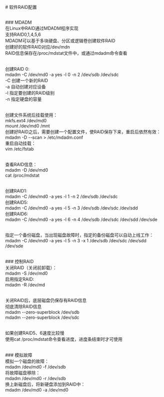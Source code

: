 <br># 软件RAID配置<br>

<br>### MDADM
<br>在Linux中RAID通过MDADM程序实现
<br>支持RAID0,1,4,5,6
<br>MDADM可以基于多块硬盘、分区或逻辑卷创建软件RAID
<br>创建好的软件RAID对应/dev/mdn
<br>RAID信息保存在/proc/mdstat文件中，或通过mdadm命令查看<br>

<br>创建RAID 0:
<br>mdadm -C /dev/md0 -a yes -l 0 -n 2 /dev/sdb /dev/sdc
<br>-C 创建一个新的RAID
<br>-a 自动创建对应设备
<br>-l 指定要创建的RAID级别
<br>-n 指定硬盘的容量<br>

<br>创建文件系统后挂载使用：
<br>mkfs.ext4 /dev/md0
<br>mount /dev/md0 /mnt
<br>创建好RAID之后，需要创建一个配置文件，使RAID保存下来，重启后依然有效：
<br>mdadm -D --scan > /etc/mdadm.conf
<br>重启自动挂载：
<br>vim /etc/fstab<br>

<br>查看RAID信息：
<br>mdadm -D /dev/md0
<br>cat /proc/mdstat<br>

<br>创建RAID1:
<br>mdadm -C /dev/md0 -a yes -l 1 -n 2 /dev/sdb /dev/sdc
<br>创建RAID5:
<br>mdadm -C /dev/md0 -a yes -l 5 -n 3 /dev/sdb /dev/sdc /dev/sdd
<br>创建RAID6:
<br>mdadm -C /dev/md0 -a yes -l 6 -n 4 /dev/sdb /dev/sdc /dev/sdd /dev/sde<br>

<br>指定一个备份磁盘，当出现磁盘故障时，指定的备份磁盘可以自动上线工作：
<br>mdadm -C /dev/md0 -a yes -l 5 -n 3 -x 1 /dev/sdb /dev/sdc /dev/sdd /dev/sde<br>

<br>### 控制RAID
<br>关闭RAID（关闭前卸载）：
<br>mdadm -S /dev/md0
<br>启用指定RAID:
<br>mdadm -R /dev/md<br>

<br>关闭RAID后，底层磁盘仍保存有RAID信息
<br>彻底清除RAID信息
<br>mdadm --zero-superblock /dev/sdb
<br>mdadm --zero-superblock /dev/sdc<br>

<br>如果创建RAID5、6速度比较慢
<br>使用cat /proc/mdstat命令查看进度，进度条结束时才可使用<br>

<br>### 模拟故障
<br>模拟一个磁盘的故障：
<br>mdadm /dev/md0 -f /dev/sdb
<br>将故障磁盘移除：
<br>mdadm /dev/md0 -r /dev/sdb
<br>换上新磁盘后，将新硬盘添加到RAID中：
<br>mdadm /dev/md0 -a /dev/md0